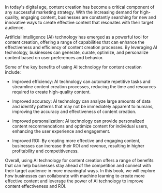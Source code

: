 

In today's digital age, content creation has become a critical component of any successful marketing strategy. With the increasing demand for high-quality, engaging content, businesses are constantly searching for new and innovative ways to create effective content that resonates with their target audience.

Artificial intelligence (AI) technology has emerged as a powerful tool for content creation, offering a range of capabilities that can enhance the effectiveness and efficiency of content creation processes. By leveraging AI technology, businesses can generate, curate, optimize, and personalize content based on user preferences and behavior.

Some of the key benefits of using AI technology for content creation include:

* Improved efficiency: AI technology can automate repetitive tasks and streamline content creation processes, reducing the time and resources required to create high-quality content.

* Improved accuracy: AI technology can analyze large amounts of data and identify patterns that may not be immediately apparent to humans, improving the accuracy and effectiveness of content creation.

* Improved personalization: AI technology can provide personalized content recommendations and optimize content for individual users, enhancing the user experience and engagement.

* Improved ROI: By creating more effective and engaging content, businesses can increase their ROI and revenue, resulting in higher profitability and competitiveness.

Overall, using AI technology for content creation offers a range of benefits that can help businesses stay ahead of the competition and connect with their target audience in more meaningful ways. In this book, we will explore how businesses can collaborate with machine learning to create more effective content and leverage the power of AI technology to improve content effectiveness and ROI.
